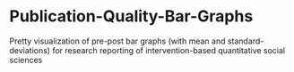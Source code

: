 # Publication-Quality-Bar-Graphs
Pretty visualization of pre-post bar graphs (with mean and standard-deviations) for research reporting of intervention-based quantitative social sciences
